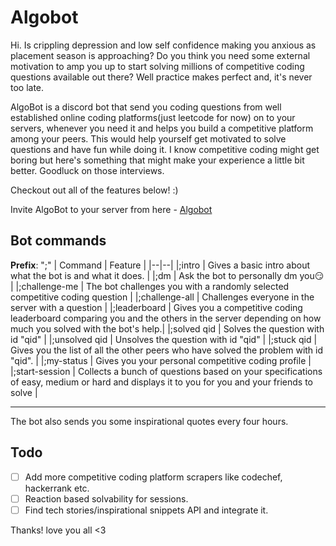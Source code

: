 # Algobot

Hi. Is crippling depression and low self confidence making you anxious as placement season is approaching? Do you think you need some external motivation to amp you up to start solving millions of competitive coding questions available out there? Well practice makes perfect and, it's never too late.

AlgoBot is a discord bot that send you coding questions from well established online coding platforms(just leetcode for now) on to your servers, whenever you need it and helps you build a competitive platform among your peers. This would help yourself get motivated to solve questions and have fun while doing it. I know competitive coding might get boring but here's something that might make your experience a little bit better. Goodluck on those interviews.

Checkout out all of the features below! :)

Invite AlgoBot to your server from here - [Algobot](https://discord.com/api/oauth2/authorize?client_id=796353735437320202&permissions=8&scope=bot)

## Bot commands
**Prefix**: ";"
| Command | Feature |
|--|--|
|;intro  | Gives a basic intro about what the bot is and what it does. |
|;dm  | Ask the bot to personally dm you😏 |
|;challenge-me | The bot challenges you with a randomly selected competitive coding question |
|;challenge-all  | Challenges everyone in the server with a question |
|;leaderboard  | Gives you a competitive coding leaderboard comparing you and the others in the server depending on how much you solved with the bot's help.|
|;solved qid  | Solves the question with id "qid" |
|;unsolved qid  | Unsolves the question with id "qid"  |
|;stuck qid  | Gives you the list of all the other peers who have solved the problem with id "qid". |
|;my-status | Gives you your personal competitive coding profile |
|;start-session | Collects a bunch of questions based on your specifications of easy, medium or hard and displays it to you for you and your friends to solve |
-- --
The bot also sends you some inspirational quotes every four hours.
## Todo

 - [ ] Add more competitive coding platform scrapers like codechef, hackerrank etc.
 - [ ] Reaction based solvability for sessions.
 - [ ] Find tech stories/inspirational snippets API and integrate it.

Thanks! love you all <3
